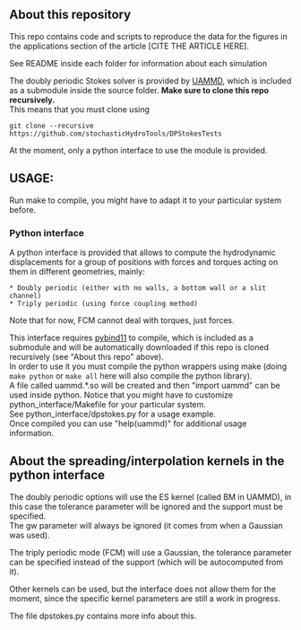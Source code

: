 ## About this repository 

This repo contains code and scripts to reproduce the data for the figures in the applications section of the article [CITE THE ARTICLE HERE].  

See README inside each folder for information about each simulation  

The doubly periodic Stokes solver is provided by [UAMMD](https://github.com/RaulPPelaez/uammd), which is included as a submodule inside the source folder. **Make sure to clone this repo recursively.**  
This means that you must clone using  
```shell
git clone --recursive https://github.com/stochasticHydroTools/DPStokesTests
```
At the moment, only a python interface to use the module is provided.

## USAGE:  

Run make to compile, you might have to adapt it to your particular system before.  
  
### Python interface

A python interface is provided that allows to compute the hydrodynamic displacements for a group of positions with forces and torques acting on them in different geometries, mainly:  

	* Doubly periodic (either with no walls, a bottom wall or a slit channel)  
	* Triply periodic (using force coupling method)  

Note that for now, FCM cannot deal with torques, just forces.

This interface requires [pybind11](https://github.com/pybind/pybind11) to compile, which is included as a submodule and will be automatically downloaded if this repo is cloned recursively (see "About this repo" above).  
In order to use it you must compile the python wrappers using make (doing ```make python``` or ```make all``` here will also compile the python library).  
A file called uammd.*.so will be created and then "import uammd" can be used inside python. Notice that you might have to customize python\_interface/Makefile for your particular system.  
See python_interface/dpstokes.py for a usage example.  
Once compiled you can use "help(uammd)" for additional usage information.  

## About the spreading/interpolation kernels in the python interface

The doubly periodic options will use the ES kernel (called BM in UAMMD), in this case the tolerance parameter will be ignored and the support must be specified.  
The gw parameter will always be ignored (it comes from when a Gaussian was used).  

The triply periodic mode (FCM) will use a Gaussian, the tolerance parameter can be specified instead of the support (which will be autocomputed from it).  

Other kernels can be used, but the interface does not allow them for the moment, since the specific kernel parameters are still a work in progress.  

The file dpstokes.py contains more info about this.
